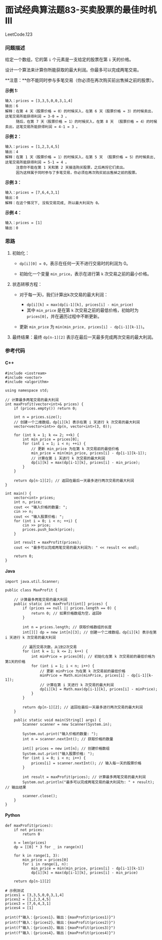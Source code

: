 # 面试经典算法题83-买卖股票的最佳时机 III

LeetCode.123

### 问题描述

给定一个数组，它的第 `i` 个元素是一支给定的股票在第 `i` 天的价格。

设计一个算法来计算你所能获取的最大利润。你最多可以完成两笔交易。

**注意：**你不能同时参与多笔交易（你必须在再次购买前出售掉之前的股票）。

**示例 1:**

```
输入：prices = [3,3,5,0,0,3,1,4]
输出：6
解释：在第 4 天（股票价格 = 0）的时候买入，在第 6 天（股票价格 = 3）的时候卖出，这笔交易所能获得利润 = 3-0 = 3 。
     随后，在第 7 天（股票价格 = 1）的时候买入，在第 8 天 （股票价格 = 4）的时候卖出，这笔交易所能获得利润 = 4-1 = 3 。
```

**示例 2：**

```
输入：prices = [1,2,3,4,5]
输出：4
解释：在第 1 天（股票价格 = 1）的时候买入，在第 5 天 （股票价格 = 5）的时候卖出, 这笔交易所能获得利润 = 5-1 = 4 。   
     注意你不能在第 1 天和第 2 天接连购买股票，之后再将它们卖出。   
     因为这样属于同时参与了多笔交易，你必须在再次购买前出售掉之前的股票。
```

**示例 3：**

```
输入：prices = [7,6,4,3,1] 
输出：0 
解释：在这个情况下, 没有交易完成, 所以最大利润为 0。
```

**示例 4：**

```
输入：prices = [1]
输出：0
```

### 思路

1. 初始化：

   - `dp[i][0] = 0`，表示在任何一天不进行交易时的利润为 0。

   - 初始化一个变量 `min_price`，表示在进行第 `k` 次交易之前的最小价格。

2. 状态转移方程：

   - 对于每一天i，我们计算出k次交易的最大利润：
     - `dp[i][k] = max(dp[i-1][k], prices[i] - min_price)`
     - 其中 `min_price` 是在第 `k` 次交易之前的最低价格，初始时为 `prices[0]`，并在遍历过程中不断更新。

   - 更新 `min_price` 为 `min(min_price, prices[i] - dp[i-1][k-1])`。

3. 最终结果：最终 `dp[n-1][2]` 表示在最后一天最多完成两次交易的最大利润。

### 参考代码

#### C++

```
#include <iostream>
#include <vector>
#include <algorithm>

using namespace std;

// 计算最多两笔交易的最大利润
int maxProfit(vector<int>& prices) {
    if (prices.empty()) return 0;

    int n = prices.size();
    // 创建一个二维数组，dp[i][k] 表示在第 i 天进行 k 次交易的最大利润
    vector<vector<int>> dp(n, vector<int>(3, 0));

    for (int k = 1; k <= 2; ++k) {
        int min_price = prices[0];
        for (int i = 1; i < n; ++i) {
            // 更新 min_price 为在第 k 次交易前的最低价格
            min_price = min(min_price, prices[i] - dp[i-1][k-1]);
            // 计算在第 i 天进行 k 次交易的最大利润
            dp[i][k] = max(dp[i-1][k], prices[i] - min_price);
        }
    }

    return dp[n-1][2]; // 返回在最后一天最多进行两次交易的最大利润
}

int main() {
    vector<int> prices;
    int n, price;
    cout << "输入价格的数量: ";
    cin >> n;
    cout << "输入股票价格: ";
    for (int i = 0; i < n; ++i) {
        cin >> price;
        prices.push_back(price);
    }

    int result = maxProfit(prices);
    cout << "最多可以完成两笔交易的最大利润为: " << result << endl;

    return 0;
}
```

#### Java

```
import java.util.Scanner;

public class MaxProfit {
    
    // 计算最多两笔交易的最大利润
    public static int maxProfit(int[] prices) {
        if (prices == null || prices.length == 0) {
            return 0; // 如果价格数组为空，返回0
        }

        int n = prices.length; // 获取价格数组的长度
        int[][] dp = new int[n][3]; // 创建一个二维数组，dp[i][k] 表示在第 i 天进行 k 次交易的最大利润

        // 遍历交易次数，从1到2次交易
        for (int k = 1; k <= 2; k++) {
            int minPrice = prices[0]; // 初始化在第 k 次交易前的最低价格为第1天的价格
            for (int i = 1; i < n; i++) {
                // 更新 minPrice 为在第 k 次交易前的最低价格
                minPrice = Math.min(minPrice, prices[i] - dp[i-1][k-1]);
                // 计算在第 i 天进行 k 次交易的最大利润
                dp[i][k] = Math.max(dp[i-1][k], prices[i] - minPrice);
            }
        }

        return dp[n-1][2]; // 返回在最后一天最多进行两次交易的最大利润
    }

    public static void main(String[] args) {
        Scanner scanner = new Scanner(System.in);

        System.out.print("输入价格的数量: ");
        int n = scanner.nextInt(); // 获取价格的数量

        int[] prices = new int[n]; // 创建价格数组
        System.out.print("输入股票价格: ");
        for (int i = 0; i < n; i++) {
            prices[i] = scanner.nextInt(); // 输入每一天的股票价格
        }

        int result = maxProfit(prices); // 计算最多两笔交易的最大利润
        System.out.println("最多可以完成两笔交易的最大利润为: " + result); // 输出结果

        scanner.close();
    }
}
```

#### Python

```
def maxProfit(prices):
    if not prices:
        return 0
    
    n = len(prices)
    dp = [[0] * 3 for _ in range(n)]
    
    for k in range(1, 3):
        min_price = prices[0]
        for i in range(1, n):
            min_price = min(min_price, prices[i] - dp[i-1][k-1])
            dp[i][k] = max(dp[i-1][k], prices[i] - min_price)
    
    return dp[n-1][2]

# 示例测试
prices1 = [3,3,5,0,0,3,1,4]
prices2 = [1,2,3,4,5]
prices3 = [7,6,4,3,1]
prices4 = [1]

print(f"输入：{prices1}，输出：{maxProfit(prices1)}")
print(f"输入：{prices2}，输出：{maxProfit(prices2)}")
print(f"输入：{prices3}，输出：{maxProfit(prices3)}")
print(f"输入：{prices4}，输出：{maxProfit(prices4)}")
```

